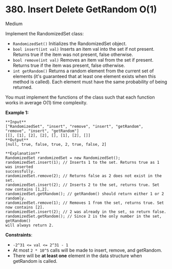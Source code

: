 # 380. Insert Delete GetRandom O(1)
Medium

Implement the RandomizedSet class:

* `RandomizedSet()` Initializes the RandomizedSet object.
* `bool insert(int val)` Inserts an item val into the set if not present. 
  Returns true if the item was not present, false otherwise.
* `bool remove(int val)` Removes an item val from the set if present. 
  Returns true if the item was present, false otherwise.
* `int getRandom()` Returns a random element from the current set of elements 
  (it's guaranteed that at least one element exists when this method is called). 
  Each element must have the same probability of being returned.

You must implement the functions of the class such that each function 
works in average O(1) time complexity.

**Example 1:**

```
**Input**
["RandomizedSet", "insert", "remove", "insert", "getRandom", 
"remove", "insert", "getRandom"]
[[], [1], [2], [2], [], [1], [2], []]
**Output**
[null, true, false, true, 2, true, false, 2]

**Explanation**
RandomizedSet randomizedSet = new RandomizedSet();
randomizedSet.insert(1); // Inserts 1 to the set. Returns true as 1 was inserted 
successfully.
randomizedSet.remove(2); // Returns false as 2 does not exist in the set.
randomizedSet.insert(2); // Inserts 2 to the set, returns true. Set now contains [1,2].
randomizedSet.getRandom(); // getRandom() should return either 1 or 2 randomly.
randomizedSet.remove(1); // Removes 1 from the set, returns true. Set now contains [2].
randomizedSet.insert(2); // 2 was already in the set, so return false.
randomizedSet.getRandom(); // Since 2 is the only number in the set, getRandom() 
will always return 2.
```

**Constraints**:

* `-2^31 <= val <= 2^31 - 1`
* At most `2 * 10^5` calls will be made to insert, remove, and getRandom.
* There will be **at least one** element in the data structure when getRandom is called.